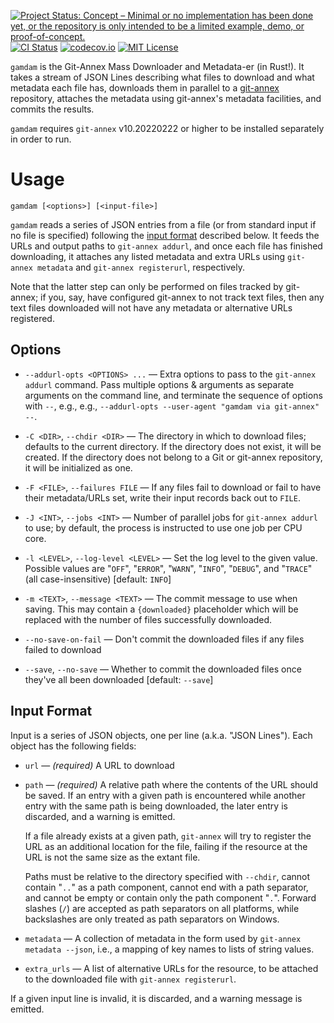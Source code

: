 [![Project Status: Concept – Minimal or no implementation has been done yet, or the repository is only intended to be a limited example, demo, or proof-of-concept.](https://www.repostatus.org/badges/latest/concept.svg)](https://www.repostatus.org/#concept)
[![CI Status](https://github.com/jwodder/gamdam-rust/actions/workflows/test.yml/badge.svg)](https://github.com/jwodder/gamdam-rust/actions/workflows/test.yml)
[![codecov.io](https://codecov.io/gh/jwodder/gamdam-rust/branch/master/graph/badge.svg)](https://codecov.io/gh/jwodder/gamdam-rust)
[![MIT License](https://img.shields.io/github/license/jwodder/gamdam-rust.svg)](https://opensource.org/licenses/MIT)

`gamdam` is the Git-Annex Mass Downloader and Metadata-er (in Rust!).  It takes
a stream of JSON Lines describing what files to download and what metadata each
file has, downloads them in parallel to a
[git-annex](https://git-annex.branchable.com) repository, attaches the metadata
using git-annex's metadata facilities, and commits the results.

`gamdam` requires `git-annex` v10.20220222 or higher to be installed separately
in order to run.


Usage
=====

    gamdam [<options>] [<input-file>]

`gamdam` reads a series of JSON entries from a file (or from standard input if
no file is specified) following the [input format](#input-format) described
below.  It feeds the URLs and output paths to `git-annex addurl`, and once each
file has finished downloading, it attaches any listed metadata and extra URLs
using `git-annex metadata` and `git-annex registerurl`, respectively.

Note that the latter step can only be performed on files tracked by git-annex;
if you, say, have configured git-annex to not track text files, then any text
files downloaded will not have any metadata or alternative URLs registered.

Options
-------

- `--addurl-opts <OPTIONS> ...` — Extra options to pass to the `git-annex
  addurl` command.  Pass multiple options & arguments as separate arguments on
  the command line, and terminate the sequence of options with `--`, e.g.,
  e.g., `--addurl-opts --user-agent "gamdam via git-annex" --`.

- `-C <DIR>`, `--chdir <DIR>` — The directory in which to download files;
  defaults to the current directory.  If the directory does not exist, it will
  be created.  If the directory does not belong to a Git or git-annex
  repository, it will be initialized as one.

- `-F <FILE>`, `--failures FILE` — If any files fail to download or fail to
  have their metadata/URLs set, write their input records back out to `FILE`.

- `-J <INT>`, `--jobs <INT>` — Number of parallel jobs for `git-annex addurl`
  to use; by default, the process is instructed to use one job per CPU core.

- `-l <LEVEL>`, `--log-level <LEVEL>` — Set the log level to the given value.
  Possible values are "`OFF`", "`ERROR`", "`WARN`", "`INFO`", "`DEBUG`", and
  "`TRACE`" (all case-insensitive) [default: `INFO`]

- `-m <TEXT>`, `--message <TEXT>` — The commit message to use when saving.
  This may contain a `{downloaded}` placeholder which will be replaced with the
  number of files successfully downloaded.

- `--no-save-on-fail` — Don't commit the downloaded files if any files failed
  to download

- `--save`, `--no-save` — Whether to commit the downloaded files once they've
  all been downloaded  [default: `--save`]


Input Format
------------

Input is a series of JSON objects, one per line (a.k.a. "JSON Lines").  Each
object has the following fields:

- `url` — *(required)* A URL to download

- `path` — *(required)* A relative path where the contents of the URL should be
  saved.  If an entry with a given path is encountered while another entry with
  the same path is being downloaded, the later entry is discarded, and a
  warning is emitted.

  If a file already exists at a given path, `git-annex` will try to register
  the URL as an additional location for the file, failing if the resource at
  the URL is not the same size as the extant file.

  Paths must be relative to the directory specified with `--chdir`, cannot
  contain "`..`" as a path component, cannot end with a path separator, and
  cannot be empty or contain only the path component "`.`".  Forward slashes
  (`/`) are accepted as path separators on all platforms, while backslashes are
  only treated as path separators on Windows.

- `metadata` — A collection of metadata in the form used by `git-annex
  metadata --json`, i.e., a mapping of key names to lists of string values.

- `extra_urls` — A list of alternative URLs for the resource, to be attached to
  the downloaded file with `git-annex registerurl`.

If a given input line is invalid, it is discarded, and a warning message is
emitted.
